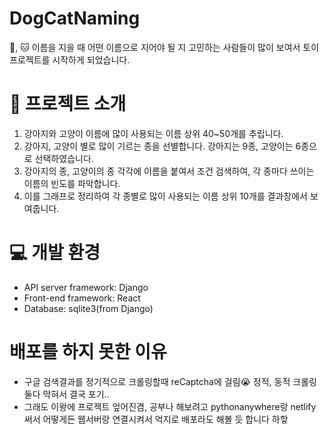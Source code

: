 # DogCatNaming

🐶, 🐱 이름을 지을 때 어떤 이름으로 지어야 될 지 고민하는 사람들이 많이 보여서 토이 프로젝트를 시작하게 되었습니다.

# 📝 프로젝트 소개

1. 강아지와 고양이 이름에 많이 사용되는 이름 상위 40~50개를 추립니다.
2. 강아지, 고양이 별로 많이 기르는 종을 선별합니다. 강아지는 9종, 고양이는 6종으로 선택하였습니다.
3. 강아지의 종, 고양이의 종 각각에 이름을 붙여서 조건 검색하여, 각 종마다 쓰이는 이름의 빈도를 파악합니다.
4. 이를 그래프로 정리하여 각 종별로 많이 사용되는 이름 상위 10개를 결과창에서 보여줍니다.

# 💻 개발 환경

- API server framework: Django
- Front-end framework: React
- Database: sqlite3(from Django)

# 배포를 하지 못한 이유

- 구글 검색결과를 정기적으로 크롤링할때 reCaptcha에 걸림😭 정적, 동적 크롤링 둘다 막혀서 결국 포기..
- 그래도 이왕에 프로젝트 엎어진겸, 공부나 해보려고 pythonanywhere랑 netlify 써서 어떻게든 웹서버랑 연결시켜서 억지로 배포라도 해볼 듯 합니다 하핳
